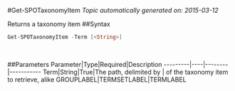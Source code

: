 #Get-SPOTaxonomyItem
*Topic automatically generated on: 2015-03-12*

Returns a taxonomy item
##Syntax
```powershell
Get-SPOTaxonomyItem -Term [<String>]
```
&nbsp;

##Parameters
Parameter|Type|Required|Description
---------|----|--------|-----------
Term|String|True|The path, delimited by | of the taxonomy item to retrieve, alike GROUPLABEL|TERMSETLABEL|TERMLABEL
